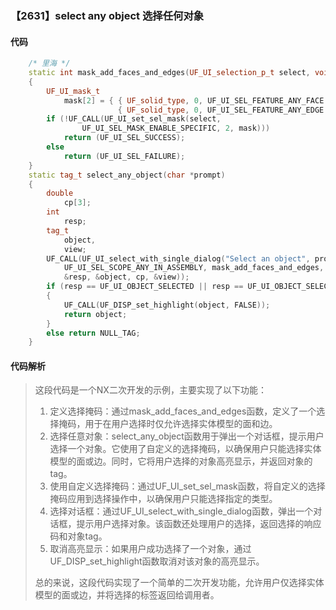### 【2631】select any object 选择任何对象

#### 代码

```cpp
    /* 里海 */  
    static int mask_add_faces_and_edges(UF_UI_selection_p_t select, void *type)  
    {  
        UF_UI_mask_t  
            mask[2] = { { UF_solid_type, 0, UF_UI_SEL_FEATURE_ANY_FACE },  
                        { UF_solid_type, 0, UF_UI_SEL_FEATURE_ANY_EDGE } };  
        if (!UF_CALL(UF_UI_set_sel_mask(select,  
                UF_UI_SEL_MASK_ENABLE_SPECIFIC, 2, mask)))  
            return (UF_UI_SEL_SUCCESS);  
        else  
            return (UF_UI_SEL_FAILURE);  
    }  
    static tag_t select_any_object(char *prompt)  
    {  
        double  
            cp[3];  
        int  
            resp;  
        tag_t  
            object,  
            view;  
        UF_CALL(UF_UI_select_with_single_dialog("Select an object", prompt,  
            UF_UI_SEL_SCOPE_ANY_IN_ASSEMBLY, mask_add_faces_and_edges, NULL,  
            &resp, &object, cp, &view));  
        if (resp == UF_UI_OBJECT_SELECTED || resp == UF_UI_OBJECT_SELECTED_BY_NAME)  
        {  
            UF_CALL(UF_DISP_set_highlight(object, FALSE));  
            return object;  
        }  
        else return NULL_TAG;  
    }

```

#### 代码解析

> 这段代码是一个NX二次开发的示例，主要实现了以下功能：
>
> 1. 定义选择掩码：通过mask_add_faces_and_edges函数，定义了一个选择掩码，用于在用户选择时仅允许选择实体模型的面和边。
> 2. 选择任意对象：select_any_object函数用于弹出一个对话框，提示用户选择一个对象。它使用了自定义的选择掩码，以确保用户只能选择实体模型的面或边。同时，它将用户选择的对象高亮显示，并返回对象的tag。
> 3. 使用自定义选择掩码：通过UF_UI_set_sel_mask函数，将自定义的选择掩码应用到选择操作中，以确保用户只能选择指定的类型。
> 4. 选择对话框：通过UF_UI_select_with_single_dialog函数，弹出一个对话框，提示用户选择对象。该函数还处理用户的选择，返回选择的响应码和对象tag。
> 5. 取消高亮显示：如果用户成功选择了一个对象，通过UF_DISP_set_highlight函数取消对该对象的高亮显示。
>
> 总的来说，这段代码实现了一个简单的二次开发功能，允许用户仅选择实体模型的面或边，并将选择的标签返回给调用者。
>
